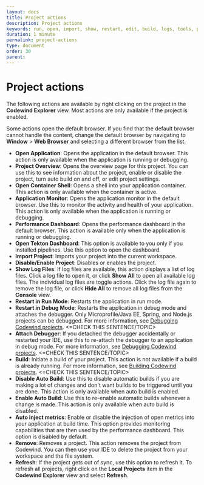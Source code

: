 ```yaml
---
layout: docs
title: Project actions
description: Project actions
keywords: run, open, import, show, restart, edit, build, logs, tools, project actions, attach, build, disable, enable, validate, refresh
duration: 1 minute
permalink: project-actions
type: document
order: 30
parent: 
---
```


# Project actions

The following actions are available by right clicking on the project in the **Codewind Explorer** view. Most actions are only available if the project is enabled.

Some actions open the default browser. If you find that the default browser cannot handle the content, change the default browser by navigating to **Window** > **Web Browser** and selecting a different browser from the list.

- **Open Application**: Opens the application in the default browser. This action is only available when the application is running or debugging.
- **Project Overview**: Opens the overview page for this project. You can use this to see information about the project, enable or disable the project, turn auto build on and off, or edit project settings.
- **Open Container Shell**: Opens a shell into your application container. This action is only available when the container is active.
- **Application Monitor**: Opens the application monitor in the default browser. Use this to monitor the activity and health of your application. This action is only available when the application is running or debugging.
- **Performance Dashboard**: Opens the performance dashboard in the default browser. This action is available only when the application is running or debugging.
- **Open Tekton Dashboard**: This option is available to you only if you installed pipelines. Use this option to open the dashboard.
- **Import Project**: Imports your project into the current workspace.
- **Disable/Enable Project**: Disables or enables the project.
- **Show Log Files**: If log files are available, this action displays a list of log files. Click a log file to open it, or click **Show All** to open all available log files. The individual log files are toggle actions. Click the log file again to remove the log file, or click **Hide All** to remove all log files from the **Console** view.
- **Restart in Run Mode**: Restarts the application in run mode.
- **Restart in Debug Mode**: Restarts the application in debug mode and attaches the debugger. Only Microprofile/Java EE, Spring, and Node.js projects can be debugged. For more information, see [Debugging Codewind projects](mdteclipsedebugproject.html). <=CHECK THIS SENTENCE/TOPIC>
- **Attach Debugger**: If you detached the debugger accidentally or restarted your IDE, use this to re-attach the debugger to an application in debug mode. For more information, see [Debugging Codewind projects](mdteclipsedebugproject.html). <=CHECK THIS SENTENCE/TOPIC>
- **Build**: Initiate a build of your project. This action is not available if a build is already running. For more information, see [Building Codewind projects](mdteclipsebuildproject.html). <=CHECK THIS SENTENCE/TOPIC>
- **Disable Auto Build**: Use this to disable automatic builds if you are making a lot of changes and don't want builds to be triggered until you are done. This action is only available when auto build is enabled.
- **Enable Auto Build**: Use this to re-enable automatic builds whenever a change is made. This action is only available when auto build is disabled.
- **Auto inject metrics**: Enable or disable the injection of open metrics into your application at build time. This option provides monitoring capabilities that are then used by the performance dashboard. This option is disabled by default. 
- **Remove**: Removes a project. This action removes the project from Codewind.  You can then use your IDE to delete the project from your workspace and the file system.
- **Refresh**: If the project gets out of sync, use this option to refresh it. To refresh all projects, right click on the **Local Projects** item in the **Codewind Explorer** view and select **Refresh**.
